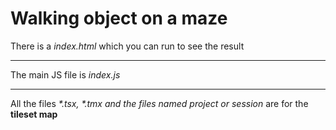 # Walking object on a maze

<p>There is a <i>index.html</i> which you can run to see the result</p>
<hr/>
<p>The main JS file is <i>index.js</i></p>
<hr/>
<p>All the files <i>*.tsx, *.tmx and the files named project or session</i> are for the <b>tileset map</b></p>
